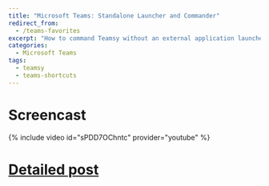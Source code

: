 ```yaml
---
title: "Microsoft Teams: Standalone Launcher and Commander"
redirect_from:
  - /teams-favorites
excerpt: "How to command Teamsy without an external application launcher."
categories:
  - Microsoft Teams
tags:
  - teamsy
  - teams-shortcuts
---
```


# Screencast

{% include video id="sPDD7OChntc" provider="youtube" %}

# [Detailed post](https://tdalon.blogspot.com/2021/03/teamsy-launcher.html)
